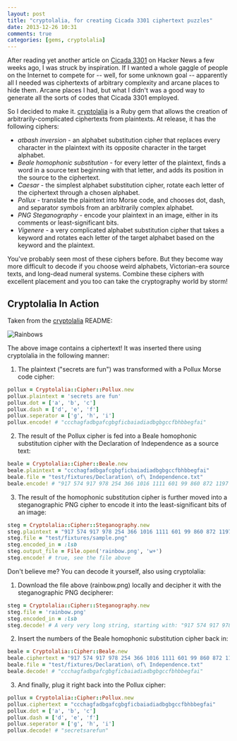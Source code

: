 ```yaml
---
layout: post
title: "cryptolalia, for creating Cicada 3301 ciphertext puzzles"
date: 2013-12-26 10:31
comments: true
categories: [gems, cryptolalia]
---
```

After reading yet another article on [Cicada 3301](http://en.wikipedia.org/wiki/Cicada_3301) on Hacker News a few weeks ago, I was struck by inspiration. If I wanted a whole gaggle of people on the Internet to compete for -- well, for some unknown goal -- apparently all I needed was ciphertexts of arbitrary complexity and arcane places to hide them. Arcane places I had, but what I didn't was a good way to generate all the sorts of codes that Cicada 3301 employed.

So I decided to make it. [cryptolalia](https://github.com/Veraticus/cryptolalia) is a Ruby gem that allows the creation of arbitrarily-complicated ciphertexts from plaintexts. At release, it has the following ciphers:

* *atbash inversion* - an alphabet substitution cipher that replaces every character in the plaintext with its opposite character in the target alphabet.
* *Beale homophonic substitution* - for every letter of the plaintext, finds a word in a source text beginning with that letter, and adds its position in the source to the ciphertext.
* *Caesar* - the simplest alphabet substitution cipher, rotate each letter of the ciphertext through a chosen alphabet.
* *Pollux* - translate the plaintext into Morse code, and chooses dot, dash, and separator symbols from an arbitrarily complex alphabet.
* *PNG Steganography* - encode your plaintext in an image, either in its comments or least-significant bits.
* *Vigenere* - a very complicated alphabet substitution cipher that takes a keyword and rotates each letter of the target alphabet based on the keyword and the plaintext.

You've probably seen most of these ciphers before. But they become way more difficult to decode if you choose weird alphabets, Victorian-era source texts, and long-dead numeral systems. Combine these ciphers with excellent placement and you too can take the cryptography world by storm!

## Cryptolalia In Action

Taken from the [cryptolalia](https://github.com/Veraticus/cryptolalia) README:

![Rainbows](http://f.cl.ly/items/2D0N2H0Z2T3M0R3J3p0X/rainbow.png)

The above image contains a ciphertext! It was inserted there using cryptolalia in the following manner:

1. The plaintext ("secrets are fun") was transformed with a Pollux Morse code cipher:
```ruby
pollux = Cryptolalia::Cipher::Pollux.new
pollux.plaintext = 'secrets are fun'
pollux.dot = ['a', 'b', 'c']
pollux.dash = ['d', 'e', 'f']
pollux.seperator = ['g', 'h', 'i']
pollux.encode! # "ccchagfadbgafcgbgficbaiadiadbgbgccfbhbbegfai"
```

2. The result of the Pollux cipher is fed into a Beale homophonic substitution cipher with the Declaration of Independence as a source text:
```ruby
beale = Cryptolalia::Cipher::Beale.new
beale.plaintext = "ccchagfadbgafcgbgficbaiadiadbgbgccfbhbbegfai"
beale.file = "test/fixtures/Declaration\ of\ Independence.txt"
beale.encode! # "917 574 917 978 254 366 1016 1111 601 99 860 872 1197 1225 1259 692 308 305 667 1217 913 10 1235 61 415 12 690 1267 1138 794 1061 794 1287 819 960 1068 580 1246 1040 594 837 754 518 1048"
```

3. The result of the homophonic substitution cipher is further moved into a steganographic PNG cipher to encode it into the least-significant bits of an image:
```ruby
steg = Cryptolalia::Cipher::Steganography.new
steg.plaintext = "917 574 917 978 254 366 1016 1111 601 99 860 872 1197 1225 1259 692 308 305 667 1217 913 10 1235 61 415 12 690 1267 1138 794 1061 794 1287 819 960 1068 580 1246 1040 594 837 754 518 1048"
steg.file = "test/fixtures/sample.png"
steg.encoded_in = :lsb
steg.output_file = File.open('rainbow.png', 'w+')
steg.encode! # true, see the file above
```

Don't believe me? You can decode it yourself, also using cryptolalia:

1. Download the file above (rainbow.png) locally and decipher it with the steganographic PNG decipherer:
```ruby
steg = Cryptolalia::Cipher::Steganography.new
steg.file = 'rainbow.png'
steg.encoded_in = :lsb
steg.decode! # A very very long string, starting with: "917 574 917 978 254 366 1016 1111 601 99 860 872 1197 1225 1259 692 308 305 667 1217 913 10 1235 61 415 12 690 1267 1138 794 1061 794 1287 819 960 1068 580 1246 1040 594 837 754 518 1048"
```

2. Insert the numbers of the Beale homophonic substitution cipher back in:
```ruby
beale = Cryptolalia::Cipher::Beale.new
beale.ciphertext = "917 574 917 978 254 366 1016 1111 601 99 860 872 1197 1225 1259 692 308 305 667 1217 913 10 1235 61 415 12 690 1267 1138 794 1061 794 1287 819 960 1068 580 1246 1040 594 837 754 518 1048"
beale.file = "test/fixtures/Declaration\ of\ Independence.txt"
beale.decode! # "ccchagfadbgafcgbgficbaiadiadbgbgccfbhbbegfai"
```

3. And finally, plug it right back into the Pollux cipher:
```ruby
pollux = Cryptolalia::Cipher::Pollux.new
pollux.ciphertext = "ccchagfadbgafcgbgficbaiadiadbgbgccfbhbbegfai"
pollux.dot = ['a', 'b', 'c']
pollux.dash = ['d', 'e', 'f']
pollux.seperator = ['g', 'h', 'i']
pollux.decode! # "secretsarefun"
```